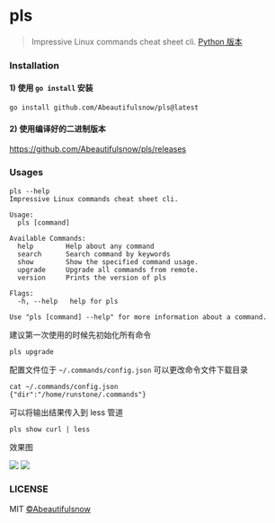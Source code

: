 
# pls

> Impressive Linux commands cheat sheet cli. [Python 版本](https://github.com/chenjiandongx/how)

### Installation

#### 1) 使用 `go install` 安装 

```shell
go install github.com/Abeautifulsnow/pls@latest
```

#### 2) 使用编译好的二进制版本

https://github.com/Abeautifulsnow/pls/releases

### Usages

```shell
pls --help
Impressive Linux commands cheat sheet cli.

Usage:
  pls [command]

Available Commands:
  help        Help about any command
  search      Search command by keywords
  show        Show the specified command usage.
  upgrade     Upgrade all commands from remote.
  version     Prints the version of pls

Flags:
  -h, --help   help for pls

Use "pls [command] --help" for more information about a command.
```

建议第一次使用的时候先初始化所有命令
```shell
pls upgrade
```

配置文件位于 `~/.commands/config.json` 可以更改命令文件下载目录

```shell
cat ~/.commands/config.json
{"dir":"/home/runstone/.commands"}
```

可以将输出结果传入到 less 管道
```shell
pls show curl | less
```

效果图

![](https://user-images.githubusercontent.com/19553554/122259619-f1e3f780-cf04-11eb-949e-763d82a4e3b9.png)
![](https://user-images.githubusercontent.com/19553554/122258451-a0873880-cf03-11eb-865f-067416787cb7.png)


### LICENSE

MIT [©Abeautifulsnow](https://github.com/Abeautifulsnow)

